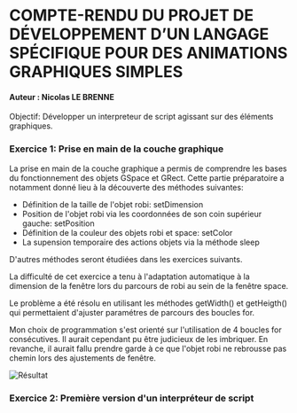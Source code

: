 # COMPTE-RENDU DU PROJET DE DÉVELOPPEMENT D’UN LANGAGE SPÉCIFIQUE POUR DES ANIMATIONS GRAPHIQUES SIMPLES

#### Auteur : Nicolas LE BRENNE

Objectif: Développer un interpreteur de script agissant sur des éléments graphiques.


### Exercice 1: Prise en main de la couche graphique

La prise en main de la couche graphique a permis de comprendre les bases du fonctionnement des objets GSpace et GRect.
Cette partie préparatoire a notamment donné lieu à la découverte des méthodes suivantes:


* Définition de la taille de l'objet robi: setDimension
* Position de l'objet robi via les coordonnées de son coin supérieur gauche: setPosition
* Définition de la couleur des objets robi et space: setColor
* La supension temporaire des actions objets via la méthode sleep


D'autres méthodes seront étudiées dans les exercices suivants.

La difficulté de cet exercice a tenu à l'adaptation automatique à la dimension de la fenêtre lors du parcours de robi au sein de la fenêtre space.

Le problème a été résolu en utilisant les méthodes getWidth() et getHeigth() qui permettaient d'ajuster paramétres de parcours des boucles for.

Mon choix de programmation s'est orienté sur l'utilisation de 4 boucles for consécutives. Il aurait cependant pu être judicieux de les imbriquer. En revanche, il aurait fallu prendre garde à ce que l'objet robi ne rebrousse pas chemin lors des ajustements de fenêtre.

![Résultat](https://i.gyazo.com/ca6f038e823dbae2bae8da4630bcb1f7.gif)

### Exercice 2: Première version d'un interpréteur de script




